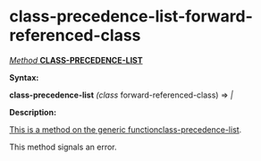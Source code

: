 class-precedence-list-forward-referenced-class
==============================================

[*Method* **CLASS-PRECEDENCE-LIST**]()

**Syntax:**

**class-precedence-list** *(class* forward-referenced-class) => *|*

**Description:**

[This is a method on the generic function]()[class-precedence-list](class-precedence-list.md).

This method signals an error.
